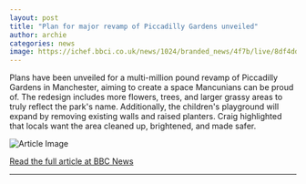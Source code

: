 ```yaml
---
layout: post
title: "Plan for major revamp of Piccadilly Gardens unveiled"
author: archie
categories: news
image: https://ichef.bbci.co.uk/news/1024/branded_news/4f7b/live/8df4dda0-ab25-11f0-a94b-bd0a0d9557d9.jpg
---
```

Plans have been unveiled for a multi-million pound revamp of Piccadilly Gardens in Manchester, aiming to create a space Mancunians can be proud of. The redesign includes more flowers, trees, and larger grassy areas to truly reflect the park's name. Additionally, the children's playground will expand by removing existing walls and raised planters. Craig highlighted that locals want the area cleaned up, brightened, and made safer.

![Article Image](https://ichef.bbci.co.uk/news/1024/branded_news/4f7b/live/8df4dda0-ab25-11f0-a94b-bd0a0d9557d9.jpg)

[Read the full article at BBC News](https://www.bbc.com/news/articles/cqjw094qpz1o?at_medium=RSS&at_campaign=rss)

---
